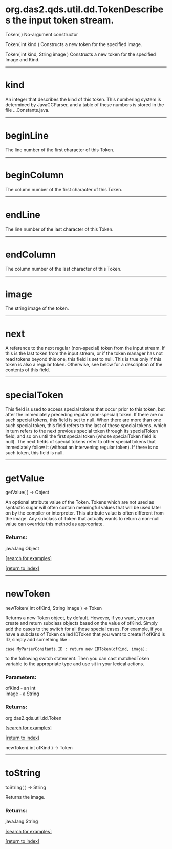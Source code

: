 # org.das2.qds.util.dd.TokenDescribes the input token stream.
Token( )
No-argument constructor

Token( int kind )
Constructs a new token for the specified Image.

Token( int kind, String image )
Constructs a new token for the specified Image and Kind.

***
<a name="kind"></a>
# kind

An integer that describes the kind of this token.  This numbering
 system is determined by JavaCCParser, and a table of these numbers is
 stored in the file ...Constants.java.

***
<a name="beginLine"></a>
# beginLine

The line number of the first character of this Token.

***
<a name="beginColumn"></a>
# beginColumn

The column number of the first character of this Token.

***
<a name="endLine"></a>
# endLine

The line number of the last character of this Token.

***
<a name="endColumn"></a>
# endColumn

The column number of the last character of this Token.

***
<a name="image"></a>
# image

The string image of the token.

***
<a name="next"></a>
# next

A reference to the next regular (non-special) token from the input
 stream.  If this is the last token from the input stream, or if the
 token manager has not read tokens beyond this one, this field is
 set to null.  This is true only if this token is also a regular
 token.  Otherwise, see below for a description of the contents of
 this field.

***
<a name="specialToken"></a>
# specialToken

This field is used to access special tokens that occur prior to this
 token, but after the immediately preceding regular (non-special) token.
 If there are no such special tokens, this field is set to null.
 When there are more than one such special token, this field refers
 to the last of these special tokens, which in turn refers to the next
 previous special token through its specialToken field, and so on
 until the first special token (whose specialToken field is null).
 The next fields of special tokens refer to other special tokens that
 immediately follow it (without an intervening regular token).  If there
 is no such token, this field is null.

***
<a name="getValue"></a>
# getValue
getValue(  ) &rarr; Object

An optional attribute value of the Token.
 Tokens which are not used as syntactic sugar will often contain
 meaningful values that will be used later on by the compiler or
 interpreter. This attribute value is often different from the image.
 Any subclass of Token that actually wants to return a non-null value can
 override this method as appropriate.

### Returns:
java.lang.Object


<a href="https://github.com/autoplot/dev/search?q=getValue&unscoped_q=getValue">[search for examples]</a>

<a href="https://github.com/autoplot/documentation/blob/master/javadoc/index-all.md">[return to index]</a>

***
<a name="newToken"></a>
# newToken
newToken( int ofKind, String image ) &rarr; Token

Returns a new Token object, by default. However, if you want, you
 can create and return subclass objects based on the value of ofKind.
 Simply add the cases to the switch for all those special cases.
 For example, if you have a subclass of Token called IDToken that
 you want to create if ofKind is ID, simply add something like :

    case MyParserConstants.ID : return new IDToken(ofKind, image);

 to the following switch statement. Then you can cast matchedToken
 variable to the appropriate type and use sit in your lexical actions.

### Parameters:
ofKind - an int
<br>image - a String

### Returns:
org.das2.qds.util.dd.Token


<a href="https://github.com/autoplot/dev/search?q=newToken&unscoped_q=newToken">[search for examples]</a>

<a href="https://github.com/autoplot/documentation/blob/master/javadoc/index-all.md">[return to index]</a>

newToken( int ofKind ) &rarr; Token<br>
***
<a name="toString"></a>
# toString
toString(  ) &rarr; String

Returns the image.

### Returns:
java.lang.String


<a href="https://github.com/autoplot/dev/search?q=toString&unscoped_q=toString">[search for examples]</a>

<a href="https://github.com/autoplot/documentation/blob/master/javadoc/index-all.md">[return to index]</a>

